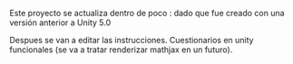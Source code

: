 Este proyecto se actualiza dentro de poco : dado que fue creado con una versión anterior a Unity 5.0

Despues se van a editar las instrucciones. Cuestionarios en unity funcionales (se va a tratar renderizar mathjax en un futuro). 
